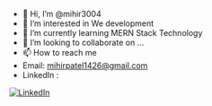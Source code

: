 - 👋 Hi, I’m @mihir3004
- 👀 I’m interested in We development 
- 🌱 I’m currently learning MERN Stack Technology 
- 💞️ I’m looking to collaborate on ...
- 📫 How to reach me
- Email: mihirpatel1426@gmail.com
- LinkedIn : 

[![LinkedIn](https://img.shields.io/badge/linkedin-%230077B5.svg?style=for-the-badge&logo=linkedin&logoColor=white)]([https://www.linkedin.com/in/muhammad-adeel-9ba19951/](https://www.linkedin.com/in/mihir-patel-b79a94225))

<!---
mihir3004/mihir3004 is a ✨ special ✨ repository because its `README.md` (this file) appears on your GitHub profile.
You can click the Preview link to take a look at your changes.
--->

